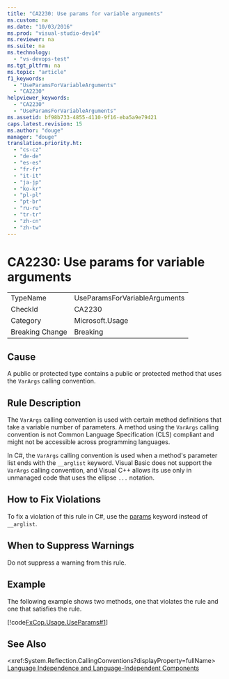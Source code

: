 ```yaml
---
title: "CA2230: Use params for variable arguments"
ms.custom: na
ms.date: "10/03/2016"
ms.prod: "visual-studio-dev14"
ms.reviewer: na
ms.suite: na
ms.technology: 
  - "vs-devops-test"
ms.tgt_pltfrm: na
ms.topic: "article"
f1_keywords: 
  - "UseParamsForVariableArguments"
  - "CA2230"
helpviewer_keywords: 
  - "CA2230"
  - "UseParamsForVariableArguments"
ms.assetid: bf98b733-4855-4110-9f16-eba5a9e79421
caps.latest.revision: 15
ms.author: "douge"
manager: "douge"
translation.priority.ht: 
  - "cs-cz"
  - "de-de"
  - "es-es"
  - "fr-fr"
  - "it-it"
  - "ja-jp"
  - "ko-kr"
  - "pl-pl"
  - "pt-br"
  - "ru-ru"
  - "tr-tr"
  - "zh-cn"
  - "zh-tw"
---
```

# CA2230: Use params for variable arguments
|||  
|-|-|  
|TypeName|UseParamsForVariableArguments|  
|CheckId|CA2230|  
|Category|Microsoft.Usage|  
|Breaking Change|Breaking|  
  
## Cause  
 A public or protected type contains a public or protected method that uses the `VarArgs` calling convention.  
  
## Rule Description  
 The `VarArgs` calling convention is used with certain method definitions that take a variable number of parameters. A method using the `VarArgs` calling convention is not Common Language Specification (CLS) compliant and might not be accessible across programming languages.  
  
 In C#, the `VarArgs` calling convention is used when a method's parameter list ends with the `__arglist` keyword. Visual Basic does not support the `VarArgs` calling convention, and Visual C++  allows its use only in unmanaged code that uses the ellipse `...` notation.  
  
## How to Fix Violations  
 To fix a violation of this rule in C#, use the [params](../Topic/params%20\(C%23%20Reference\).md) keyword instead of `__arglist`.  
  
## When to Suppress Warnings  
 Do not suppress a warning from this rule.  
  
## Example  
 The following example shows two methods, one that violates the rule and one that satisfies the rule.  
  
 [!code[FxCop.Usage.UseParams#1](../codequality/codesnippet/CSharp/ca2230--use-params-for-variable-arguments_1.cs)]  
  
## See Also  
 \<xref:System.Reflection.CallingConventions?displayProperty=fullName>   
 [Language Independence and Language-Independent Components](../Topic/Language%20Independence%20and%20Language-Independent%20Components.md)